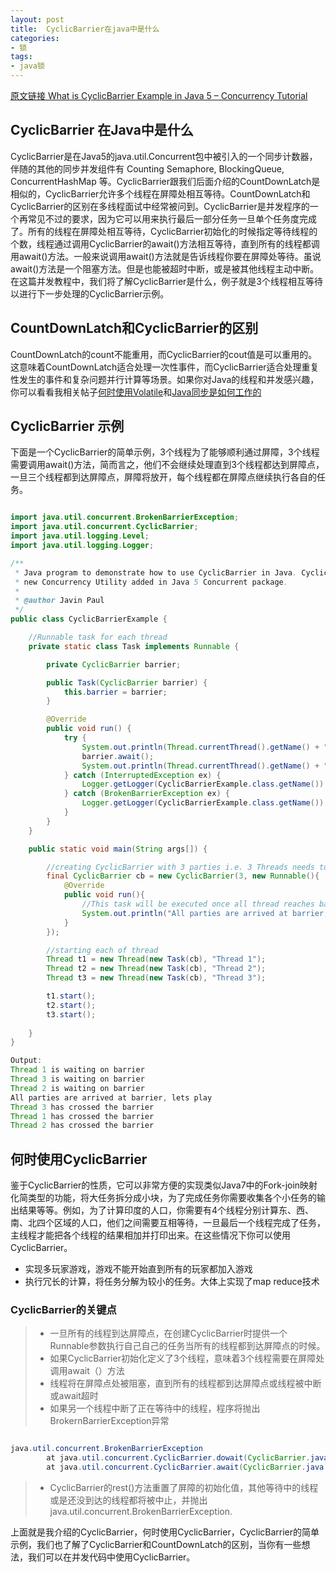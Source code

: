 ```yaml
---
layout: post
title:  CyclicBarrier在java中是什么
categories:
- 锁
tags:
- java锁
---
```


[原文链接 What is CyclicBarrier Example in Java 5 – Concurrency Tutorial](http://javarevisited.blogspot.com/2012/07/cyclicbarrier-example-java-5-concurrency-tutorial.html)

## CyclicBarrier 在Java中是什么

CyclicBarrier是在Java5的java.util.Concurrent包中被引入的一个同步计数器，伴随的其他的同步并发组件有 Counting Semaphore, BlockingQueue, ConcurrentHashMap 等。CyclicBarrier跟我们后面介绍的CountDownLatch是相似的，CyclicBarrier允许多个线程在屏障处相互等待。CountDownLatch和CyclicBarrier的区别在多线程面试中经常被问到。CyclicBarrier是并发程序的一个再常见不过的要求，因为它可以用来执行最后一部分任务一旦单个任务度完成了。所有的线程在屏障处相互等待，CyclicBarrier初始化的时候指定等待线程的个数，线程通过调用CyclicBarrier的await()方法相互等待，直到所有的线程都调用await()方法。一般来说调用await()方法就是告诉线程你要在屏障处等待。虽说await()方法是一个阻塞方法。但是也能被超时中断，或是被其他线程主动中断。在这篇并发教程中，我们将了解CyclicBarrier是什么，例子就是3个线程相互等待以进行下一步处理的CyclicBarrier示例。


## CountDownLatch和CyclicBarrier的区别

CountDownLatch的count不能重用，而CyclicBarrier的cout值是可以重用的。  
这意味着CountDownLatch适合处理一次性事件，而CyclicBarrier适合处理重复性发生的事件和复杂问题并行计算等场景。如果你对Java的线程和并发感兴趣，你可以看看我相关帖子[何时使用Volatile](http://javarevisited.blogspot.sg/2011/06/volatile-keyword-java-example-tutorial.html)和[Java同步是如何工作的](http://javarevisited.blogspot.sg/2011/04/synchronization-in-java-synchronized.html)

## CyclicBarrier 示例

下面是一个CyclicBarrier的简单示例，3个线程为了能够顺利通过屏障，3个线程需要调用await()方法，简而言之，他们不会继续处理直到3个线程都达到屏障点，一旦三个线程都到达屏障点，屏障将放开，每个线程都在屏障点继续执行各自的任务。

```java

import java.util.concurrent.BrokenBarrierException;
import java.util.concurrent.CyclicBarrier;
import java.util.logging.Level;
import java.util.logging.Logger;

/**
 * Java program to demonstrate how to use CyclicBarrier in Java. CyclicBarrier is a
 * new Concurrency Utility added in Java 5 Concurrent package.
 *
 * @author Javin Paul
 */
public class CyclicBarrierExample {

    //Runnable task for each thread
    private static class Task implements Runnable {

        private CyclicBarrier barrier;

        public Task(CyclicBarrier barrier) {
            this.barrier = barrier;
        }

        @Override
        public void run() {
            try {
                System.out.println(Thread.currentThread().getName() + " is waiting on barrier");
                barrier.await();
                System.out.println(Thread.currentThread().getName() + " has crossed the barrier");
            } catch (InterruptedException ex) {
                Logger.getLogger(CyclicBarrierExample.class.getName()).log(Level.SEVERE, null, ex);
            } catch (BrokenBarrierException ex) {
                Logger.getLogger(CyclicBarrierExample.class.getName()).log(Level.SEVERE, null, ex);
            }
        }
    }

    public static void main(String args[]) {

        //creating CyclicBarrier with 3 parties i.e. 3 Threads needs to call await()
        final CyclicBarrier cb = new CyclicBarrier(3, new Runnable(){
            @Override
            public void run(){
                //This task will be executed once all thread reaches barrier
                System.out.println("All parties are arrived at barrier, lets play");
            }
        });

        //starting each of thread
        Thread t1 = new Thread(new Task(cb), "Thread 1");
        Thread t2 = new Thread(new Task(cb), "Thread 2");
        Thread t3 = new Thread(new Task(cb), "Thread 3");

        t1.start();
        t2.start();
        t3.start();
      
    }
}

Output:
Thread 1 is waiting on barrier
Thread 3 is waiting on barrier
Thread 2 is waiting on barrier
All parties are arrived at barrier, lets play
Thread 3 has crossed the barrier
Thread 1 has crossed the barrier
Thread 2 has crossed the barrier

```

## 何时使用CyclicBarrier

鉴于CyclicBarrier的性质，它可以非常方便的实现类似Java7中的Fork-join映射 化简类型的功能，将大任务拆分成小块，为了完成任务你需要收集各个小任务的输出结果等等。例如，为了计算印度的人口，你需要有4个线程分别计算东、西、南、北四个区域的人口，他们之间需要互相等待，一旦最后一个线程完成了任务，主线程才能把各个线程的结果相加并打印出来。在这些情况下你可以使用CyclicBarrier。

- 实现多玩家游戏，游戏不能开始直到所有的玩家都加入游戏
- 执行冗长的计算，将任务分解为较小的任务。大体上实现了map reduce技术

### CyclicBarrier的关键点

> * 一旦所有的线程到达屏障点，在创建CyclicBarrier时提供一个Runnable参数执行自己自己的任务当所有的线程都到达屏障点的时候。
> * 如果CyclicBarrier初始化定义了3个线程，意味着3个线程需要在屏障处调用await（）方法
> * 线程将在屏障点处被阻塞，直到所有的线程都到达屏障点或线程被中断或await超时
> * 如果另一个线程中断了正在等待中的线程，程序将抛出BrokernBarrierException异常

```java

java.util.concurrent.BrokenBarrierException
        at java.util.concurrent.CyclicBarrier.dowait(CyclicBarrier.java:172)
        at java.util.concurrent.CyclicBarrier.await(CyclicBarrier.java:327)
```

> * CyclicBarrier的rest()方法重置了屏障的初始化值，其他等待中的线程或是还没到达的线程都将被中止，并抛出java.util.concurrent.BrokenBarrierException.


上面就是我介绍的CyclicBarrier，何时使用CyclicBarrier，CyclicBarrier的简单示例，我们也了解了CyclicBarrier和CountDownLatch的区别，当你有一些想法，我们可以在并发代码中使用CyclicBarrier。